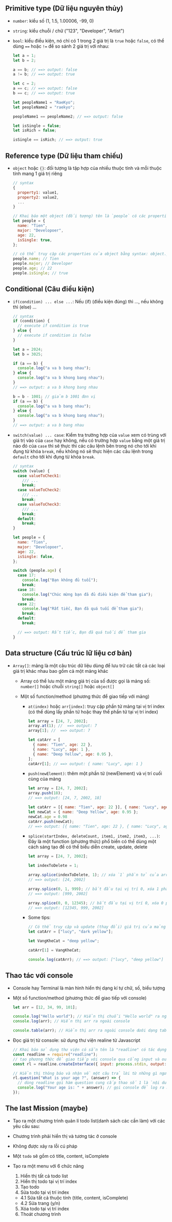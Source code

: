 ## Primitive type (Dữ liệu nguyên thủy)

- `number`: kiểu số (1, 1.5, 1.00006, -99, 0)
- `string`: kiểu chuỗi / chữ ("123", "Developer", "Artist")
- `bool`: kiểu điều kiện, nó chỉ có 1 trong 2 giá trị là `true` hoặc `false`, có thể dùng `==` hoặc `!=` để so sánh 2
  giá trị với nhau:

  ```js
  let a = 1;
  let b = 2;

  a == b; // ==> output: false
  a != b; // ==> output: true

  let c = 2;
  a == c; // ==> output: false
  b == c; // ==> output: true

  let peopleName1 = "RaeKyo";
  let peopleName2 = "raekyo";

  peopleName1 == peopleName2; // ==> output: false

  let isSingle = false;
  let isRich = false;

  isSingle == isRich; // ==> output: true
  ```

## Reference type (Dữ liệu tham chiếu)

- `object` hoặc `{}`: đối tượng là tập hợp của nhiều thuộc tính và mỗi thuộc tính mang 1 giá trị riêng

  ```js
  // syntax
  {
    property1: value1,
    property2: value2,
    ...
  }

  // Khai báo một object (đối tượng) tên là `people` có các properties (thuộc tính) lần lượt là name, major, age, isSingle
  let people = {
    name: "Tien",
    major: "Developoer",
    age: 22,
    isSingle: true,
  };

  // có thể truy cập các properties của object bằng syntax: object.properties
  people.name; // Tien
  people.major; // Developer
  people.age; // 22
  people.isSingle; // true
  ```

## Conditional (Câu điều kiện)

- `if(condition) ... else ...`: Nếu (if) (điều kiện đúng) thì ..., nếu không thì (else) ...

  ```js
  // syntax
  if (condition) {
    // execute if condition is true
  } else {
    // execute if condition is false
  }

  let a = 2024;
  let b = 3025;

  if (a == b) {
    console.log("a va b bang nhau");
  } else {
    console.log("a va b khong bang nhau");
  }
  // ==> output: a va b khong bang nhau

  b = b - 1001; // giảm b 1001 đơn vị
  if (a == b) {
    console.log("a va b bang nhau");
  } else {
    console.log("a va b khong bang nhau");
  }
  // ==> output: a va b bang nhau
  ```

- `switch(value) ... case`: Kiểm tra trường hợp của `value` xem có trùng với giá trị vào của `case` hay không, nếu có
  trường hợp `value` bằng một giá trị nào đó của `case` thì sẽ thực thi các câu lệnh bên trong nó cho tới khi đụng từ
  khóa `break`, nếu không nó sẽ thực hiện các câu lệnh trong `default` cho tới khi đụng từ khóa `break`.

  ```js
  // syntax
  switch (value) {
    case valueToCheck1:
      /// ...
      break;
    case valueToCheck2:
      /// ...
      break;
    case valueToCheck3:
      /// ...
      break;
    default:
      break;
  }

  let people = {
    name: "Tien",
    major: "Developoer",
    age: 22,
    isSingle: false,
  };

  switch (people.age) {
    case 17:
      console.log("Bạn không đủ tuổi");
      break;
    case 18:
      console.log("Chúc mừng bạn đã đủ điều kiện để tham gia");
      break;
    case 22:
      console.log("Rất tiếc, Bạn đã quá tuối để tham gia");
      break;
    default:
      break;

    // ==> output: Rất tiếc, Bạn đã quá tuối để tham gia
  }
  ```

## Data structure (Cấu trúc lữ liệu cơ bản)

- `Array[]`: mảng là một câu trúc dữ liệu dùng để lưu trữ các tất cả các loại giá trị khác nhau bao gồm cả một mảng khác

  - Array có thể lưu một mảng giá trị của số được gọi là mảng số: `number[]` hoặc chuỗi `string[]` hoặc `object[]`
  - Một số function/method (phương thức để giao tiếp với mảng)

    - `at(index)` hoặc `arr[index]`: truy cập phần tử mảng tại vị trí index (có thể dùng lấy phần tử hoặc thay thế phần
      tử tại vị trí index)

      ```js
      let array = [24, 7, 2002];
      array.at(1); //  ==> output: 7
      array[1]; //  ==> output: 7

      let catArr = [
        { name: "Tien", age: 22 },
        { name: "Lucy", age: 1 },
        { name: "Deep Yellow", age: 0.95 },
      ];
      catArr[1]; // ==> output: { name: "Lucy", age: 1 }
      ```

    - `push(newElement)`: thêm một phần tử (newElement) và vị trí cuối cùng của mảng

      ```js
      let array = [24, 7, 2002];
      array.push(18);
      // ==> output: [24, 7, 2002, 18]

      let catArr = [{ name: "Tien", age: 22 }], { name: "Lucy", age: 1 };
      let newCat = { name: "Deep Yellow", age: 0.95 };
      newCat.age = 0.98
      catArr.push(newCat);
      // ==> output: [{ name: "Tien", age: 22 }, { name: "Lucy", age: 1 }, { name: "Deep Yellow", age: 0.98 }]
      ```

    - `splice(startIndex, deleteCount, item1, item2, item3, ...)`: Đây là một function (phương thức) phổ biến có thể
      dùng một cách sáng tạo để có thể biểu diễn create, update, delete

      ```js
      let array = [24, 7, 2002];

      let indexToDelete = 1;

      array.splice(indexToDelete, 1); // xóa `1` phần tử của array tại `indexToDelete`
      // ==> output: [24, 2002]

      array.splice(0, 1, 999); // bắt đầu tại vị trí 0, xóa 1 phần tử, thêm một phần tử tại vị trí index với giá trị `999`
      // ==> output: [999, 2002]

      array.splice(0, 0, 12345); // bắt đầu tại vị trí 0, xóa 0 phần tử, thêm một phần tử tại vị trí index với giá trị `12345`
      // ==> output: [12345, 999, 2002]
      ```

    - Some tips:

      ```js
      // Có thể truy cập và update (thay đổi) giá trị của mảng tại vị trí index
      let catArr = ["lucy", "dark yellow"];

      let VangKheCat = "deep yellow";

      catArr[1] = VangKheCat;

      console.log(catArr); // ==> output: ["lucy", "deep yellow"]
      ```

## Thao tác với console

- Console hay Terminal là màn hình hiển thị dạng kí tự chữ, số, biểu tượng
- Một số function/method (phương thức để giao tiếp với console)

  ```js
  let arr = [12, 34, 99, 101];

  console.log("Hello world"); // Hiển thị chuỗi "Hello world" ra ngoài console
  console.log(arr); // Hiển thị arr ra ngoài console

  console.table(arr); // Hiển thị arr ra ngoài console dưới dạng table
  ```

- Đọc giá trị từ console: sử dụng thư viện realine từ Javascript

  ```js
  // Khai báo sử dụng thư viện có sẵn tên là "readline" có tác dụng tương tác với console
  const readline = require("readline");
  // tạo phương thức để giao tiếp với console qua cổng input và output là node standard console
  const rl = readline.createInterface({ input: process.stdin, output: process.stdout });

  // Hiển thị thông báo và nhận về một câu trả lời từ những gì người dùng nhập
  rl.question("What is your age ?", (answer) => {
    // dùng readline gọi hàm question cung cấp thao số 1 là `nội dung hiển thị `, tham số thứ 2 là một function, function này có 1 thuộc tính là answer, để cho phép chúng ta tương tác với nó
    console.log("Your age is: " + answer); // gọi console để log ra màn hình câu thông báo về thông tin vừa nhập
  });
  ```

## The last Mission (maybe)

- Tạo ra một chương trình quản lí todo list(danh sách các cần làm) với các yêu cầu sau:
- Chương trình phải hiển thị và tương tác ở console
- Không được xảy ra lỗi cú pháp
- Một `todo` sẽ gồm có title, content, isComplete
- Tạo ra một menu với 6 chức năng

  1. Hiển thị tất cả todo list
  2. Hiển thị todo tại vị trí index
  3. Tạo todo
  4. Sửa todo tại vị trí index

  - 4.1 Sửa tất cả thuộc tính (title, content, isComplete)
  - 4.2 Sửa trang (y/n)

  5. Xóa todo tại vị trí index
  6. Thoát chương trình

  ```

  ```
